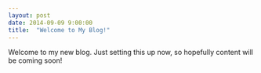 ```yaml
---
layout: post
date: 2014-09-09 9:00:00
title:  "Welcome to My Blog!"
---
```


Welcome to my new blog. Just setting this up now, so hopefully content will be coming soon!
